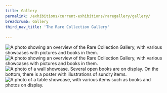 ```yaml
---
title: Gallery
permalink: /exhibitions/current-exhibitions/raregallery/gallery/
breadcrumb: Gallery
third_nav_title: 'The Rare Collection Gallery'

---
```


<img srcset="/images/event-images/rarecollection/202302_rare_01_400w.jpg 400w, /images/event-images/rarecollection/202302_rare_01_1000w.jpg 1000w" sizes="(max-width: 500px) 40vw, 100vw" height="750" width="1000" src="/images/event-images/rarecollection/202302_rare_01_400w.jpg" alt="A photo showing an overview of the Rare Collection Gallery, with various showcases with pictures and books in them.">

<img srcset="/images/event-images/rarecollection/202302_rare_02_400w.jpg 400w, /images/event-images/rarecollection/202302_rare_02_1000w.jpg 1000w" sizes="(max-width: 500px) 40vw, 100vw" height="750" width="1000" src="/images/event-images/rarecollection/202302_rare_02_400w.jpg" alt="A photo showing an overview of the Rare Collection Gallery, with various showcases with pictures and books in them.">

<img srcset="/images/event-images/rarecollection/202302_rare_03_400w.jpg 400w, /images/event-images/rarecollection/202302_rare_03_1000w.jpg 1000w" sizes="(max-width: 500px) 40vw, 100vw" height="750" width="1000" src="/images/event-images/rarecollection/202302_rare_03_400w.jpg" alt="A photo of a wall showcase. Several open books are on display. On the bottom, there is a poster with illustrations of sundry items.">

<img srcset="/images/event-images/rarecollection/202302_rare_04_400w.jpg 400w, /images/event-images/rarecollection/202302_rare_04_1000w.jpg 1000w" sizes="(max-width: 500px) 40vw, 100vw" height="750" width="1000" src="/images/event-images/rarecollection/202302_rare_04_400w.jpg" alt="A photo of a table showcase, with various items such as books and photos on display.">
